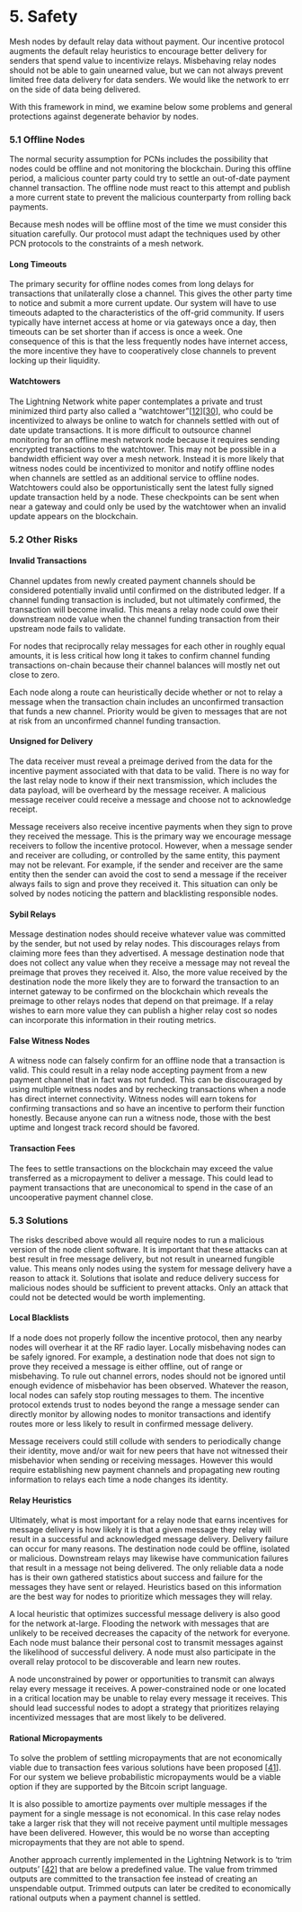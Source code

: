 # 5. Safety

Mesh nodes by default relay data without payment. Our incentive protocol augments the default relay heuristics to encourage better delivery for senders that spend value to incentivize relays. Misbehaving relay nodes should not be able to gain unearned value, but we can not always prevent limited free data delivery for data senders. We would like the network to err on the side of data being delivered.

With this framework in mind, we examine below some problems and general protections against degenerate behavior by nodes.

### 5.1 Offline Nodes

The normal security assumption for PCNs includes the possibility that nodes could be offline and not monitoring the blockchain. During this offline period, a malicious counter party could try to settle an out-of-date payment channel transaction. The offline node must react to this attempt and publish a more current state to prevent the malicious counterparty from rolling back payments.

Because mesh nodes will be offline most of the time we must consider this situation carefully. Our protocol must adapt the techniques used by other PCN protocols to the constraints of a mesh network.

#### Long Timeouts

The primary security for offline nodes comes from long delays for transactions that unilaterally close a channel. This gives the other party time to notice and submit a more current update. Our system will have to use timeouts adapted to the characteristics of the off-grid community. If users typically have internet access at home or via gateways once a day, then timeouts can be set shorter than if access is once a week. One consequence of this is that the less frequently nodes have internet access, the more incentive they have to cooperatively close channels to prevent locking up their liquidity.

#### Watchtowers

The Lightning Network white paper contemplates a private and trust minimized third party also called a “watchtower”\[[12](references.md#12-poon-j-dryja-t-2015-the-bitcoin-lightning-network-url-https-lightning-network-lightning-network-paper-pdf-accessed-29-sep-2018)\]\[[30](references.md#30-the-mit-digital-currency-initiative-watchtower-watch-channels-for-fraudulent-transactions-url-https-github-com-mit-dci-lit-tree-master-watchtower-accessed-29-sep-2018)\], who could be incentivized to always be online to watch for channels settled with out of date update transactions. It is more difficult to outsource channel monitoring for an offline mesh network node because it requires sending encrypted transactions to the watchtower. This may not be possible in a bandwidth efficient way over a mesh network. Instead it is more likely that witness nodes could be incentivized to monitor and notify offline nodes when channels are settled as an additional service to offline nodes. Watchtowers could also be opportunistically sent the latest fully signed update transaction held by a node. These checkpoints can be sent when near a gateway and could only be used by the watchtower when an invalid update appears on the blockchain.

### 5.2 Other Risks

#### Invalid Transactions

Channel updates from newly created payment channels should be considered potentially invalid until confirmed on the distributed ledger. If a channel funding transaction is included, but not ultimately confirmed, the transaction will become invalid. This means a relay node could owe their downstream node value when the channel funding transaction from their upstream node fails to validate.

For nodes that reciprocally relay messages for each other in roughly equal amounts, it is less critical how long it takes to confirm channel funding transactions on-chain because their channel balances will mostly net out close to zero.

Each node along a route can heuristically decide whether or not to relay a message when the transaction chain includes an unconfirmed transaction that funds a new channel. Priority would be given to messages that are not at risk from an unconfirmed channel funding transaction.

#### Unsigned for Delivery

The data receiver must reveal a preimage derived from the data for the incentive payment associated with that data to be valid. There is no way for the last relay node to know if their next transmission, which includes the data payload, will be overheard by the message receiver. A malicious message receiver could receive a message and choose not to acknowledge receipt.

Message receivers also receive incentive payments when they sign to prove they received the message. This is the primary way we encourage message receivers to follow the incentive protocol. However, when a message sender and receiver are colluding, or controlled by the same entity, this payment may not be relevant. For example, if the sender and receiver are the same entity then the sender can avoid the cost to send a message if the receiver always fails to sign and prove they received it. This situation can only be solved by nodes noticing the pattern and blacklisting responsible nodes.

#### Sybil Relays

Message destination nodes should receive whatever value was committed by the sender, but not used by relay nodes. This discourages relays from claiming more fees than they advertised. A message destination node that does not collect any value when they receive a message may not reveal the preimage that proves they received it. Also, the more value received by the destination node the more likely they are to forward the transaction to an internet gateway to be confirmed on the blockchain which reveals the preimage to other relays nodes that depend on that preimage.  If a relay wishes to earn more value they can publish a higher relay cost so nodes can incorporate this information in their routing metrics.

#### False Witness Nodes

A witness node can falsely confirm for an offline node that a transaction is valid. This could result in a relay node accepting payment from a new payment channel that in fact was not funded. This can be discouraged by using multiple witness nodes and by rechecking transactions when a node has direct internet connectivity. Witness nodes will earn tokens for confirming transactions and so have an incentive to perform their function honestly. Because anyone can run a witness node, those with the best uptime and longest track record should be favored.

#### Transaction Fees

The fees to settle transactions on the blockchain may exceed the value transferred as a micropayment to deliver a message. This could lead to payment transactions that are uneconomical to spend in the case of an uncooperative payment channel close.

### 5.3 Solutions

The risks described above would all require nodes to run a malicious version of the node client software. It is important that these attacks can at best result in free message delivery, but not result in unearned fungible value. This means only nodes using the system for message delivery have a reason to attack it. Solutions that isolate and reduce delivery success for malicious nodes should be sufficient to prevent attacks. Only an attack that could not be detected would be worth implementing.

#### Local Blacklists

If a node does not properly follow the incentive protocol, then any nearby nodes will overhear it at the RF radio layer. Locally misbehaving nodes can be safely ignored. For example, a destination node that does not sign to prove they received a message is either offline, out of range or misbehaving. To rule out channel errors, nodes should not be ignored until enough evidence of misbehavior has been observed. Whatever the reason, local nodes can safely stop routing messages to them. The incentive protocol extends trust to nodes beyond the range a message sender can directly monitor by allowing nodes to monitor transactions and identify routes more or less likely to result in confirmed message delivery.

Message receivers could still collude with senders to periodically change their identity, move and/or wait for new peers that have not witnessed their misbehavior when sending or receiving messages. However this would require establishing new payment channels and propagating new routing information to relays each time a node changes its identity.

#### Relay Heuristics

Ultimately, what is most important for a relay node that earns incentives for message delivery is how likely it is that a given message they relay will result in a successful and acknowledged message delivery. Delivery failure can occur for many reasons. The destination node could be offline, isolated or malicious. Downstream relays may likewise have communication failures that result in a message not being delivered. The only reliable data a node has is their own gathered statistics about success and failure for the messages they have sent or relayed. Heuristics based on this information are the best way for nodes to prioritize which messages they will relay.

A local heuristic that optimizes successful message delivery is also good for the network at-large. Flooding the network with messages that are unlikely to be received decreases the capacity of the network for everyone. Each node must balance their personal cost to transmit messages against the likelihood of successful delivery. A node must also participate in the overall relay protocol to be discoverable and learn new routes.

A node unconstrained by power or opportunities to transmit can always relay every message it receives. A power-constrained node or one located in a critical location may be unable to relay every message it receives. This should lead successful nodes to adopt a strategy that prioritizes relaying incentivized messages that are most likely to be delivered.

#### Rational Micropayments

To solve the problem of settling micropayments that are not economically viable due to transaction fees various solutions have been proposed \[[41](references.md#41-discussion-topic-htlcs-dont-work-for-micropayments-on-stackoverflow-com-https-bitcoin-stackexchange-com-questions-85650-htlcs-dont-work-for-micropayments-accessed-16-may-2019)\]. For our system we believe probabilistic micropayments would be a viable option if they are supported by the Bitcoin script language.

It is also possible to amortize payments over multiple messages if the payment for a single message is not economical. In this case relay nodes take a larger risk that they will not receive payment until multiple messages have been delivered. However, this would be no worse than accepting micropayments that they are not able to spend.

Another approach currently implemented in the Lightning Network is to ‘trim outputs’ \[[42](references.md#42-basis-of-lightning-technology-bolt-specification-bolt-3-https-github-com-lightningnetwork-lightning-rfc-blob-master-03-transactions-md-trimmed-outputs-accessed-2019-may-16)\] that are below a predefined value. The value from trimmed outputs are committed to the transaction fee instead of creating an unspendable output. Trimmed outputs can later be credited to economically rational outputs when a payment channel is settled.

